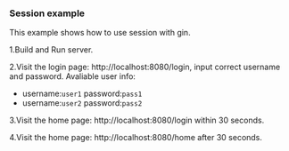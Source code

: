 ### Session example

This example shows how to use session with gin.

1.Build and Run server.

2.Visit the login page: http://localhost:8080/login, input correct username and password. Avaliable user info:
- username:`user1` password:`pass1`
- username:`user2` password:`pass2`

3.Visit the home page: http://localhost:8080/login within 30 seconds.

4.Visit the home page: http://localhost:8080/home after 30 seconds.